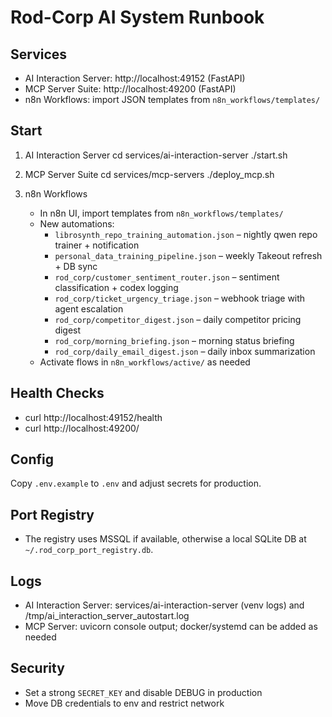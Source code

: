 # Rod-Corp AI System Runbook

## Services

- AI Interaction Server: http://localhost:49152 (FastAPI)
- MCP Server Suite: http://localhost:49200 (FastAPI)
- n8n Workflows: import JSON templates from `n8n_workflows/templates/`

## Start

1) AI Interaction Server
   cd services/ai-interaction-server
   ./start.sh

2) MCP Server Suite
   cd services/mcp-servers
   ./deploy_mcp.sh

3) n8n Workflows
   - In n8n UI, import templates from `n8n_workflows/templates/`
   - New automations:
     - `librosynth_repo_training_automation.json` – nightly qwen repo trainer + notification
     - `personal_data_training_pipeline.json` – weekly Takeout refresh + DB sync
     - `rod_corp/customer_sentiment_router.json` – sentiment classification + codex logging
     - `rod_corp/ticket_urgency_triage.json` – webhook triage with agent escalation
     - `rod_corp/competitor_digest.json` – daily competitor pricing digest
     - `rod_corp/morning_briefing.json` – morning status briefing
     - `rod_corp/daily_email_digest.json` – daily inbox summarization
   - Activate flows in `n8n_workflows/active/` as needed

## Health Checks

- curl http://localhost:49152/health
- curl http://localhost:49200/

## Config

Copy `.env.example` to `.env` and adjust secrets for production.

## Port Registry

- The registry uses MSSQL if available, otherwise a local SQLite DB at `~/.rod_corp_port_registry.db`.

## Logs

- AI Interaction Server: services/ai-interaction-server (venv logs) and /tmp/ai_interaction_server_autostart.log
- MCP Server: uvicorn console output; docker/systemd can be added as needed

## Security

- Set a strong `SECRET_KEY` and disable DEBUG in production
- Move DB credentials to env and restrict network
